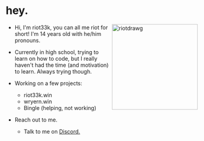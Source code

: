 # hey.

<img width="225" alt="riotdrawg" src="https://user-images.githubusercontent.com/115047648/194174234-69a479cf-3631-403a-b9f1-51b5e68534e9.png" align=right>

- Hi, I'm riot33k, you can all me riot for short! I'm 14 years old with he/him pronouns.

- Currently in high school, trying to learn on how to code, but I really haven't had the time (and motivation) to learn. Always trying though.

- Working on a few projects:
   - riot33k.win
   - wryern.win
   - Bingle (helping, not working)

- Reach out to me.
   - Talk to me on [Discord.](https://discord.com/users/654805977287229440)
